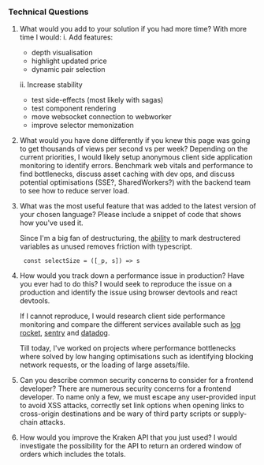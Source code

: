 ### Technical Questions

1. What would you add to your solution if you had more time?
   With more time I would:
   i. Add features:

   - depth visualisation
   - highlight updated price
   - dynamic pair selection

   ii. Increase stability

   - test side-effects (most likely with sagas)
   - test component rendering
   - move websocket connection to webworker
   - improve selector memonization

2. What would you have done differently if you knew this page was going to get thousands of views
   per second vs per week?
   Depending on the current priorities, I would likely setup anonymous client side application monitoring to identify errors. Benchmark web vitals and performance to find bottlenecks, discuss asset caching with dev ops, and discuss potential optimisations (SSE?, SharedWorkers?) with the backend team to see how to reduce server load.

3. What was the most useful feature that was added to the latest version of your chosen language?
   Please include a snippet of code that shows how you've used it.

   Since I'm a big fan of destructuring, the [ability](https://devblogs.microsoft.com/typescript/announcing-typescript-4-2/#unused-destructured) to mark destructered variables as unused removes friction with typescript.

   ```
    const selectSize = ([_p, s]) => s
   ```

4. How would you track down a performance issue in production? Have you ever had to do this?
   I would seek to reproduce the issue on a production and identify the issue using browser devtools and react devtools.

   If I cannot reproduce, I would research client side performance monitoring and compare the different services available such as [log rocket](https://logrocket.com/for/front-end-application-monitoring/), [sentry](https://sentry.io/welcome/) and [datadog](https://www.datadoghq.com/).

   Till today, I've worked on projects where performance bottlenecks where solved by low hanging optimisations such as identifying blocking network requests, or the loading of large assets/file.

5. Can you describe common security concerns to consider for a frontend developer?
   There are numerous security concerns for a frontend developer. To name only a few, we must escape any user-provided input to avoid XSS attacks, correctly set link options when opening links to cross-origin destinations and be wary of third party scripts or supply-chain attacks.

6. How would you improve the Kraken API that you just used?
   I would investigate the possibility for the API to return an ordered window of orders which includes the totals.
